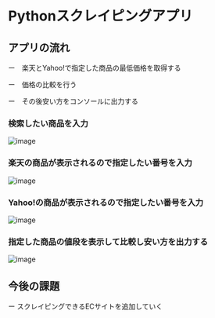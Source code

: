 # Pythonスクレイピングアプリ


## アプリの流れ

ー　楽天とYahoo!で指定した商品の最低価格を取得する

ー　価格の比較を行う

ー　その後安い方をコンソールに出力する


### 検索したい商品を入力
![image](https://user-images.githubusercontent.com/82428590/146673901-fd4702ac-1b8f-4ece-8d1a-60a327c4a046.png)

### 楽天の商品が表示されるので指定したい番号を入力
![image](https://user-images.githubusercontent.com/82428590/146673912-044dbffa-8fc2-4a26-b54b-43f759c390ef.png)

### Yahoo!の商品が表示されるので指定したい番号を入力
![image](https://user-images.githubusercontent.com/82428590/146673926-9cc2373d-76c6-4bdf-bad2-b90bae94db4d.png)

### 指定した商品の値段を表示して比較し安い方を出力する
![image](https://user-images.githubusercontent.com/82428590/146673937-1bb75da0-789a-4faf-a9cb-b3b7a4f082e9.png)

## 今後の課題

ー スクレイピングできるECサイトを追加していく
